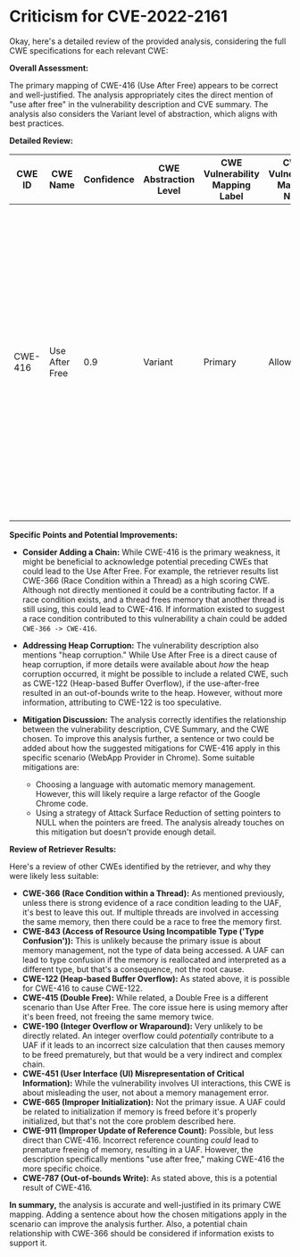 # Criticism for CVE-2022-2161

Okay, here's a detailed review of the provided analysis, considering the full CWE specifications for each relevant CWE:

**Overall Assessment:**

The primary mapping of CWE-416 (Use After Free) appears to be correct and well-justified. The analysis appropriately cites the direct mention of "use after free" in the vulnerability description and CVE summary. The analysis also considers the Variant level of abstraction, which aligns with best practices.

**Detailed Review:**

| CWE ID | CWE Name | Confidence | CWE Abstraction Level | CWE Vulnerability Mapping Label | CWE-Vulnerability Mapping Notes | Critique |
|---|---|---|---|---|---|---|
| CWE-416 | Use After Free | 0.9 | Variant | Primary | Allowed | **Strongly Agree.** The analysis is accurate and well-supported. The justification is clear, concise, and directly tied to the provided vulnerability information. The confidence score of 0.9 is appropriate given the direct evidence. The choice of a Variant-level CWE is preferred. |

**Specific Points and Potential Improvements:**

*   **Consider Adding a Chain:** While CWE-416 is the primary weakness, it might be beneficial to acknowledge potential preceding CWEs that could lead to the Use After Free. For example, the retriever results list CWE-366 (Race Condition within a Thread) as a high scoring CWE. Although not directly mentioned it could be a contributing factor. If a race condition exists, and a thread frees memory that another thread is still using, this could lead to CWE-416. If information existed to suggest a race condition contributed to this vulnerability a chain could be added `CWE-366 -> CWE-416`.

*   **Addressing Heap Corruption:** The vulnerability description also mentions "heap corruption." While Use After Free is a direct cause of heap corruption, if more details were available about *how* the heap corruption occurred, it might be possible to include a related CWE, such as CWE-122 (Heap-based Buffer Overflow), if the use-after-free resulted in an out-of-bounds write to the heap. However, without more information, attributing to CWE-122 is too speculative.

*   **Mitigation Discussion:** The analysis correctly identifies the relationship between the vulnerability description, CVE Summary, and the CWE chosen. To improve this analysis further, a sentence or two could be added about how the suggested mitigations for CWE-416 apply in this specific scenario (WebApp Provider in Chrome). Some suitable mitigations are:
    *   Choosing a language with automatic memory management. However, this will likely require a large refactor of the Google Chrome code.
    *   Using a strategy of Attack Surface Reduction of setting pointers to NULL when the pointers are freed. The analysis already touches on this mitigation but doesn't provide enough detail.

**Review of Retriever Results:**

Here's a review of other CWEs identified by the retriever, and why they were likely less suitable:

*   **CWE-366 (Race Condition within a Thread):** As mentioned previously, unless there is strong evidence of a race condition leading to the UAF, it's best to leave this out. If multiple threads are involved in accessing the same memory, then there could be a race to free the memory first.
*   **CWE-843 (Access of Resource Using Incompatible Type ('Type Confusion')):** This is unlikely because the primary issue is about memory management, not the type of data being accessed. A UAF can lead to type confusion if the memory is reallocated and interpreted as a different type, but that's a consequence, not the root cause.
*   **CWE-122 (Heap-based Buffer Overflow):** As stated above, it is possible for CWE-416 to cause CWE-122.
*   **CWE-415 (Double Free):** While related, a Double Free is a different scenario than Use After Free. The core issue here is using memory after it's been freed, not freeing the same memory twice.
*   **CWE-190 (Integer Overflow or Wraparound):** Very unlikely to be directly related. An integer overflow could *potentially* contribute to a UAF if it leads to an incorrect size calculation that then causes memory to be freed prematurely, but that would be a very indirect and complex chain.
*   **CWE-451 (User Interface (UI) Misrepresentation of Critical Information):** While the vulnerability involves UI interactions, this CWE is about misleading the user, not about a memory management error.
*   **CWE-665 (Improper Initialization):** Not the primary issue. A UAF could be related to initialization if memory is freed before it's properly initialized, but that's not the core problem described here.
*   **CWE-911 (Improper Update of Reference Count):** Possible, but less direct than CWE-416. Incorrect reference counting *could* lead to premature freeing of memory, resulting in a UAF. However, the description specifically mentions "use after free," making CWE-416 the more specific choice.
*   **CWE-787 (Out-of-bounds Write):** As stated above, this is a potential result of CWE-416.

**In summary,** the analysis is accurate and well-justified in its primary CWE mapping. Adding a sentence about how the chosen mitigations apply in the scenario can improve the analysis further. Also, a potential chain relationship with CWE-366 should be considered if information exists to support it.